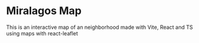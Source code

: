 # Miralagos Map

This is an interactive map of an neighborhood made with Vite, React and TS using maps with react-leaflet
